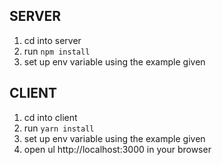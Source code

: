 ## SERVER
1. cd into server
2. run `npm install`
3. set up env variable using the example given


## CLIENT
1. cd into client
2. run `yarn install`
3. set up env variable using the example given
4. open ul http://localhost:3000 in your browser